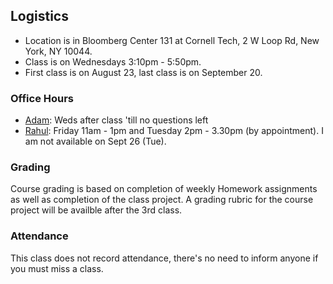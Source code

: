 Logistics
---------

* Location is in Bloomberg Center 131 at Cornell Tech, 2 W Loop Rd, New York, NY 10044.
* Class is on Wednesdays 3:10pm - 5:50pm.
* First class is on August 23, last class is on September 20.

### Office Hours

* [Adam](/people/adam-fleming.md): Weds after class 'till no questions left
* [Rahul](/people/rahul-chatterjee.md): Friday 11am - 1pm and Tuesday 2pm - 3.30pm (by appointment). I am not available on Sept 26 (Tue).

### Grading

Course grading is based on completion of weekly Homework assignments as well as completion of the class project.  A grading rubric for the course project will be availble after the 3rd class. 

### Attendance

This class does not record attendance, there's no need to inform anyone if you must miss a class.
